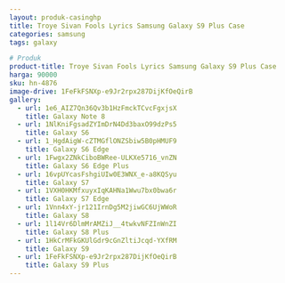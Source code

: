 ```yaml
---
layout: produk-casinghp
title: Troye Sivan Fools Lyrics Samsung Galaxy S9 Plus Case
categories: samsung
tags: galaxy

# Produk
product-title: Troye Sivan Fools Lyrics Samsung Galaxy S9 Plus Case
harga: 90000
sku: hn-4876
image-drive: 1FeFkFSNXp-e9Jr2rpx287DijKfOeQirB
gallery:
  - url: 1e6_AIZ7Qn36Qv3b1HzFmckTCvcFgxjsX
    title: Galaxy Note 8
  - url: 1NlKniFgsadZYImDrN4Dd3baxO99dzPs5
    title: Galaxy S6
  - url: 1_HgdAigW-cZTMGflONZSbiw5B0pHMUF9
    title: Galaxy S6 Edge
  - url: 1Fwgx2ZNkCiboBWRee-ULKXe5716_vnZN
    title: Galaxy S6 Edge Plus
  - url: 16vpUYcasFshgiUIw0E3WNX_e-a8KQSyu
    title: Galaxy S7
  - url: 1VXH0HKMfxuyxIqKAHNa1Wwu7bx0bwa6r
    title: Galaxy S7 Edge
  - url: 1Vnn4xY-jr121IrnDg5M2jiwGC6UjWWoR
    title: Galaxy S8
  - url: 1l14Vr6DlmMrAMZiJ__4twkvNFZInWnZI
    title: Galaxy S8 Plus
  - url: 1HkCrMFkGKUlGdr9cGnZltiJcqd-YXfRM
    title: Galaxy S9
  - url: 1FeFkFSNXp-e9Jr2rpx287DijKfOeQirB
    title: Galaxy S9 Plus
---
```

